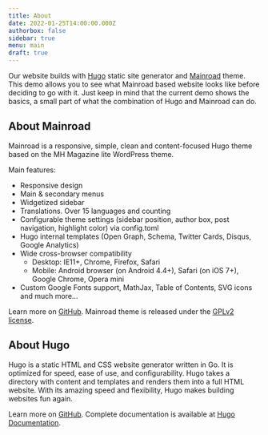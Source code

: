 ```yaml
---
title: About
date: 2022-01-25T14:00:00.000Z
authorbox: false
sidebar: true
menu: main
draft: true
---
```


Our website builds with [Hugo](https://gohugo.io/) static site generator and
[Mainroad](https://github.com/vimux/mainroad) theme. This demo allows you to see what Mainroad based website looks like
before deciding to go with it. Just keep in mind that the current demo shows the basics, a small part of what the
combination of Hugo and Mainroad can do.

## About Mainroad

Mainroad is a responsive, simple, clean and content-focused Hugo theme based on the MH Magazine lite WordPress theme.

Main features:

* Responsive design
* Main & secondary menus
* Widgetized sidebar
* Translations. Over 15 languages and counting
* Configurable theme settings (sidebar position, author box, post navigation, highlight color) via config.toml
* Hugo internal templates (Open Graph, Schema, Twitter Cards, Disqus, Google Analytics)
* Wide cross-browser compatibility
  * Desktop: IE11+, Chrome, Firefox, Safari
  * Mobile: Android browser (on Android 4.4+), Safari (on iOS 7+), Google Chrome, Opera mini
* Custom Google Fonts support, MathJax, Table of Contents, SVG icons and much more…

Learn more on [GitHub](https://github.com/vimux/mainroad). Mainroad theme is released under the
[GPLv2 license](https://github.com/vimux/mainroad/blob/master/LICENSE.md).

## About Hugo

Hugo is a static HTML and CSS website generator written in Go. It is optimized for speed, ease of use, and
configurability. Hugo takes a directory with content and templates and renders them into a full HTML website. With its
amazing speed and flexibility, Hugo makes building websites fun again.

Learn more on [GitHub](https://github.com/gohugoio/hugo). Complete documentation is available at
[Hugo Documentation](https://gohugo.io/getting-started/).
